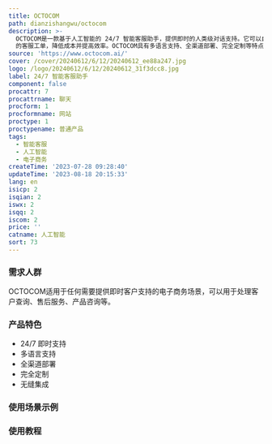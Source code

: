 ```yaml
---
title: OCTOCOM
path: dianzishangwu/octocom
description: >-
  OCTOCOM是一款基于人工智能的 24/7 智能客服助手，提供即时的人类级对话支持。它可以自动处理 90%
  的客服工单，降低成本并提高效率。OCTOCOM具有多语言支持、全渠道部署、完全定制等特点。它能够与您现有的工具和平台进行无缝集成，为您的电子商务店铺带来更好的客户体验和销售业绩。
source: 'https://www.octocom.ai/'
cover: /cover/20240612/6/12/20240612_ee88a247.jpg
logo: /logo/20240612/6/12/20240612_31f3dcc8.jpg
label: 24/7 智能客服助手
component: false
procattr: 7
procattrname: 聊天
procform: 1
procformname: 网站
proctype: 1
proctypename: 普通产品
tags:
  - 智能客服
  - 人工智能
  - 电子商务
createTime: '2023-07-28 09:28:40'
updateTime: '2023-08-18 20:15:33'
lang: en
isicp: 2
isqian: 2
iswx: 2
isqq: 2
iscom: 2
price: ''
catname: 人工智能
sort: 73
---
```




### 需求人群
OCTOCOM适用于任何需要提供即时客户支持的电子商务场景，可以用于处理客户查询、售后服务、产品咨询等。

### 产品特色
- 24/7 即时支持
- 多语言支持
- 全渠道部署
- 完全定制
- 无缝集成

### 使用场景示例


### 使用教程


  
